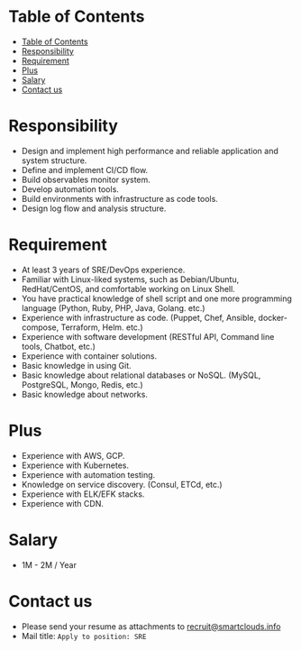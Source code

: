 # Table of Contents
- [Table of Contents](#table-of-contents)
- [Responsibility](#responsibility)
- [Requirement](#requirement)
- [Plus](#plus)
- [Salary](#salary)
- [Contact us](#contact-us)

# Responsibility
- Design and implement high performance and reliable application and system structure.
- Define and implement CI/CD flow.
- Build observables monitor system.
- Develop automation tools.
- Build environments with infrastructure as code tools.
- Design log flow and analysis structure.

# Requirement
- At least 3 years of SRE/DevOps experience.
- Familiar with Linux-liked systems, such as Debian/Ubuntu, RedHat/CentOS, and comfortable working on Linux Shell.
- You have practical knowledge of shell script and one more programming language (Python, Ruby, PHP, Java, Golang. etc.)
- Experience with infrastructure as code. (Puppet, Chef, Ansible, docker-compose, Terraform, Helm. etc.)
- Experience with software development (RESTful API, Command line tools, Chatbot, etc.)
- Experience with container solutions.
- Basic knowledge in using Git.
- Basic knowledge about relational databases or NoSQL. (MySQL, PostgreSQL, Mongo, Redis, etc.)
- Basic knowledge about networks.

# Plus
- Experience with AWS, GCP.
- Experience with Kubernetes.
- Experience with automation testing.
- Knowledge on service discovery. (Consul, ETCd, etc.)
- Experience with ELK/EFK stacks.
- Experience with CDN.

# Salary
- 1M - 2M / Year

# Contact us
- Please send your resume as attachments to <recruit@smartclouds.info>
- Mail title: `Apply to position: SRE`
